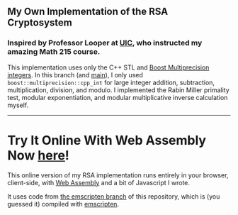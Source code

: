 ## My Own Implementation of the RSA Cryptosystem

### Inspired by Professor Looper at [UIC](https://mscs.uic.edu/profiles/nrlooper/), who instructed my amazing Math 215 course.

This implementation uses only the C++ STL and [Boost Multiprecision integers](https://www.boost.org/doc/libs/1_82_0/libs/multiprecision/doc/html/boost_multiprecision/tut/ints/cpp_int.html). In this branch (and [main](../../tree/main)), I only used  `boost::multiprecision::cpp_int` for large integer addition, subtraction, multiplication, division, and modulo. I implemented the Rabin Miller primality test, modular exponentiation, and modular multiplicative inverse calculation myself.

---

# **Try It Online With Web Assembly Now** [here](https://rsa.jacobcohen.dev/)!

This online version of my RSA implementation runs entirely in your browser, client-side, with [Web Assembly](https://webassembly.org/) and a bit of Javascript I wrote.

It uses code from [the emscripten branch](https://github.com/CJacob314/RSA-Implementation/tree/emscripten) of this repository, which is (you guessed it) compiled with [emscripten](https://emscripten.org/).
